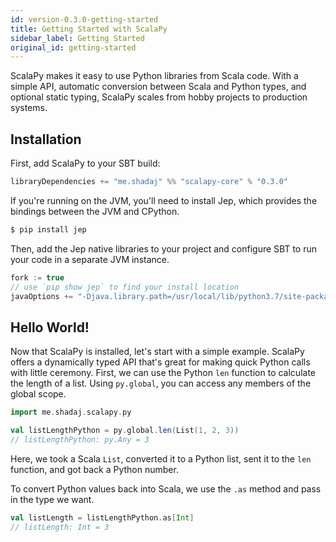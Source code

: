 ```yaml
---
id: version-0.3.0-getting-started
title: Getting Started with ScalaPy
sidebar_label: Getting Started
original_id: getting-started
---
```


ScalaPy makes it easy to use Python libraries from Scala code. With a simple API, automatic conversion between Scala and Python types, and optional static typing, ScalaPy scales from hobby projects to production systems.

## Installation

First, add ScalaPy to your SBT build:

```scala
libraryDependencies += "me.shadaj" %% "scalapy-core" % "0.3.0"
```

If you're running on the JVM, you'll need to install Jep, which provides the bindings between the JVM and CPython.

```bash
$ pip install jep
```

Then, add the Jep native libraries to your project and configure SBT to run your code in a separate JVM instance.

```scala
fork := true
// use `pip show jep` to find your install location
javaOptions += "-Djava.library.path=/usr/local/lib/python3.7/site-packages/jep"
```

## Hello World!

Now that ScalaPy is installed, let's start with a simple example. ScalaPy offers a dynamically typed API that's great for making quick Python calls with little ceremony. First, we can use the Python `len` function to calculate the length of a list. Using `py.global`, you can access any members of the global scope.

```scala
import me.shadaj.scalapy.py

val listLengthPython = py.global.len(List(1, 2, 3))
// listLengthPython: py.Any = 3
```

Here, we took a Scala `List`, converted it to a Python list, sent it to the `len` function, and got back a Python number.

To convert Python values back into Scala, we use the `.as` method and pass in the type we want.

```scala
val listLength = listLengthPython.as[Int]
// listLength: Int = 3
```

